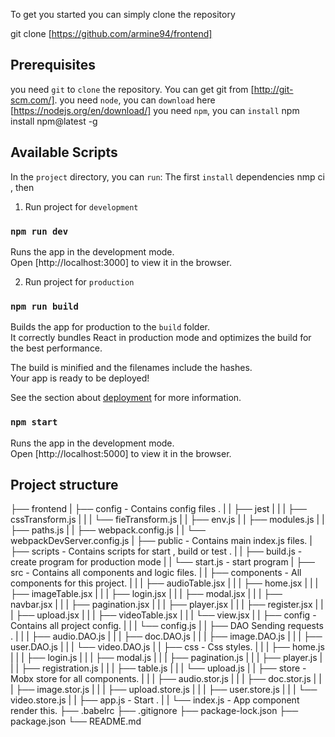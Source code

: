 To get you started you can simply clone the repository

git clone [https://github.com/armine94/frontend]

## Prerequisites
you need `git` to `clone` the repository. You can get git from [http://git-scm.com/].
you need `node`, you can `download` here [https://nodejs.org/en/download/]
you need `npm`, you can `install`  npm install npm@latest -g

## Available Scripts

In the `project` directory, you can `run`: 
The first `install` dependencies nmp ci , then 

1) Run project for `development`

### `npm run dev`
Runs the app in the development mode.<br />
Open [http://localhost:3000] to view it in the browser.

2) Run project for `production` 

### `npm run build`

Builds the app for production to the `build` folder.<br />
It correctly bundles React in production mode and optimizes the build for the best performance.

The build is minified and the filenames include the hashes.<br />
Your app is ready to be deployed!

See the section about [deployment](https://facebook.github.io/create-react-app/docs/deployment) for more information.
### `npm start`
Runs the app in the development mode.<br />
Open [http://localhost:5000] to view it in the browser.

## Project structure

├── frontend
|  ├── config - Contains config files .
|  |  ├── jest
|  |  |  ├── cssTransform.js
|  |  |  └── fieTransform.js
|  |  ├── env.js
|  |  ├── modules.js
|  |  ├── paths.js
|  |  ├── webpack.config.js
|  |  └── webpackDevServer.config.js
|  ├── public - Contains main index.js files.
|  ├── scripts - Contains scripts for start , build or test .
|  |  ├──  build.js - create program for production mode
|  |  └──  start.js - start program
|  ├── src - Contains all components and logic files.
|  |  ├── components - All components for this project.
|  |  |  ├──  audioTable.jsx
|  |  |  ├──  home.jsx
|  |  |  ├──  imageTable.jsx
|  |  |  ├──  login.jsx
|  |  |  ├──  modal.jsx
|  |  |  ├──  navbar.jsx
|  |  |  ├──  pagination.jsx
|  |  |  ├──  player.jsx
|  |  |  ├──  register.jsx
|  |  |  ├──  upload.jsx
|  |  |  ├──  videoTable.jsx
|  |  |  └──  view.jsx
|  |  ├── config - Contains all project config.
|  |  |  └──  config.js
|  |  ├──  DAO Sending requests .
|  |  |  ├──  audio.DAO.js
|  |  |  ├──  doc.DAO.js
|  |  |  ├──  image.DAO.js
|  |  |  ├──  user.DAO.js
|  |  |  └──  video.DAO.js
|  |  ├── css - Css styles.
|  |  |  ├──  home.js
|  |  |  ├──  login.js
|  |  |  ├──  modal.js
|  |  |  ├──  pagination.js
|  |  |  ├──  player.js
|  |  |  ├──  registration.js
|  |  |  ├──  table.js
|  |  |  └──  upload.js
|  |  ├── store - Mobx store for all components.
|  |  |  ├──  audio.stor.js
|  |  |  ├──  doc.stor.js
|  |  |  ├──  image.stor.js
|  |  |  ├──  upload.store.js
|  |  |  ├──  user.store.js
|  |  |  └──  video.store.js
|  |  ├── app.js - Start .
|  |  └── index.js - App component render this.
├── .babelrc
├── .gitignore
├── package-lock.json
├── package.json
└── README.md